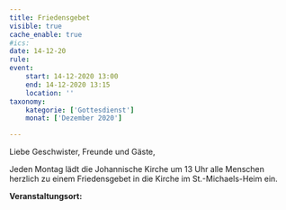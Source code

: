 ```yaml
---
title: Friedensgebet
visible: true
cache_enable: true
#ics: 
date: 14-12-20
rule: 
event:
	start: 14-12-2020 13:00
	end: 14-12-2020 13:15
	location: ''
taxonomy:
	kategorie: ['Gottesdienst']
	monat: ['Dezember 2020']

---
```

Liebe Geschwister, Freunde und Gäste,

Jeden Montag lädt die Johannische Kirche um 13 Uhr alle Menschen herzlich zu einem Friedensgebet in die Kirche im St.-Michaels-Heim ein.



**Veranstaltungsort:** 

